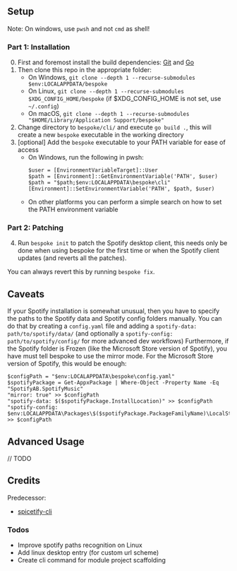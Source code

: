 ## Setup

Note: On windows, use `pwsh` and not `cmd` as shell!

### Part 1: Installation

0. First and foremost install the build dependencies: [Git](https://git-scm.com/downloads) and [Go](https://go.dev/doc/install)
1. Then clone this repo in the appropriate folder:
    - On Windows, `git clone --depth 1 --recurse-submodules $env:LOCALAPPDATA/bespoke`
    - On Linux, `git clone --depth 1 --recurse-submodules $XDG_CONFIG_HOME/bespoke` (if $XDG_CONFIG_HOME is not set, use `~/.config`)
    - On macOS, `git clone --depth 1 --recurse-submodules "$HOME/Library/Application Support/bespoke"`
2. Change directory to `bespoke/cli/` and execute `go build .`, this will create a new `bespoke` executable in the working directory
3. [optional] Add the `bespoke` executable to your PATH variable for ease of access
    - On Windows, run the following in pwsh:
        ```pwsh
        $user = [EnvironmentVariableTarget]::User
        $path = [Environment]::GetEnvironmentVariable('PATH', $user)
        $path = "$path;$env:LOCALAPPDATA\bespoke\cli"
        [Environment]::SetEnvironmentVariable('PATH', $path, $user)
        ```
    - On other platforms you can perform a simple search on how to set the PATH environment variable

### Part 2: Patching

4. Run `bespoke init` to patch the Spotify desktop client, this needs only be done
   when using bespoke for the first time or when the Spotify client updates (and reverts all the patches).

You can always revert this by running `bespoke fix`.

## Caveats

If your Spotify installation is somewhat unusual, then you have to specify the paths to the Spotify data and Spotify config folders manually.
You can do that by creating a `config.yaml` file and adding a `spotify-data: path/to/spotify/data/`
(and optionally a `spotify-config: path/to/spotify/config/` for more advanced dev workflows)
Furthermore, if the Spotify folder is Frozen (like the Microsoft Store version of Spotify), you have must tell bespoke to use the mirror mode.
For the Microsoft Store version of Spotify, this would be enough:

```
$configPath = "$env:LOCALAPPDATA\bespoke\config.yaml"
$spotifyPackage = Get-AppxPackage | Where-Object -Property Name -Eq "SpotifyAB.SpotifyMusic"
"mirror: true" >> $configPath
"spotify-data: $($spotifyPackage.InstallLocation)" >> $configPath
"spotify-config: $env:LOCALAPPDATA\Packages\$($spotifyPackage.PackageFamilyName)\LocalState\Spotify\" >> $configPath
```

## Advanced Usage

// TODO

## Credits

Predecessor:

-   [spicetify-cli](https://github.com/spicetify/spicetify-cli)

### Todos

-   Improve spotify paths recognition on Linux
-   Add linux desktop entry (for custom url scheme)
-   Create cli command for module project scaffolding
